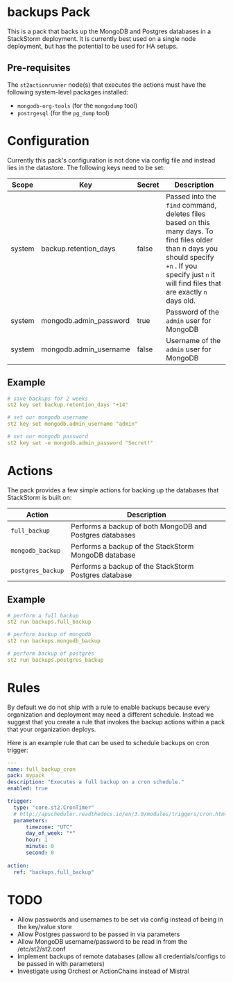 # backups Pack

This is a pack that backs up the MongoDB and Postgres databases in a StackStorm deployment. 
It is currently best used on a single node deployment, but has the potential to be used
for HA setups.

## Pre-requisites

The `st2actionrunner` node(s) that executes the actions must have the following system-level
packages installed:

- `mongodb-org-tools`  (for the `mongodump` tool)
- `postrgesql` (for the `pg_dump` tool)

# Configuration

Currently this pack's configuration is not done via config file and instead lies in
the datastore. The following keys need to be set:

| Scope  | Key | Secret | Description |
|--------|-----|--------|-------------|
| system | backup.retention_days  | false | Passed into the `find` command, deletes files based on this many days. To find files older than n days you should specify `+n` . If you specify just `n` it will find files that are exactly `n` days old. |
| system | mongodb.admin_password | true  | Password of the `admin` user for MongoDB |
| system | mongodb.admin_username | false | Username of the `admin` user for MongoDB |

## Example

``` yaml
# save backups for 2 weeks
st2 key set backup.retention_days "+14"

# set our mongodb username
st2 key set mongodb.admin_username "admin"

# set our mongodb password
st2 key set -e mongodb.admin_password "Secret!"
```

# Actions

The pack provides a few simple actions for backing up the databases that StackStorm
is built on:

| Action            | Description |
|-------------------|-------------|
| `full_backup`     | Performs a backup of both MongoDB and Postgres databases |
| `mongodb_backup`  | Performs a backup of the StackStorm MongoDB database     |
| `postgres_backup` | Performs a backup of the StackStorm Postgres database    |

## Example

``` yaml
# perform a full backup
st2 run backups.full_backup

# perform backup of mongodb
st2 run backups.mongodb_backup

# perform backup of postgres
st2 run backups.postgres_backup
```

# Rules

By default we do not ship with a rule to enable backups because every organization
and deployment may need a different schedule. Instead we suggest that you create
a rule that invokes the backup actions within a pack that your organization deploys.

Here is an example rule that can be used to schedule backups on cron trigger:

``` yaml
---
name: full_backup_cron
pack: mypack
description: "Executes a full backup on a cron schedule."
enabled: true

trigger:
  type: "core.st2.CronTimer"
  # http://apscheduler.readthedocs.io/en/3.0/modules/triggers/cron.html#api
  parameters:
      timezone: "UTC"
      day_of_week: "*"
      hour: 1
      minute: 0
      second: 0
  
action:
  ref: "backups.full_backup"

```

# TODO

- Allow passwords and usernames to be set via config instead of being in the key/value store
- Allow Postgres password to be passed in via parameters
- Allow MongoDB username/password to be read in from the /etc/st2/st2.conf
- Implement backups of remote databases (allow all credentials/configs to be passed in with parameters)
- Investigate using Orchest or ActionChains instead of Mistral
